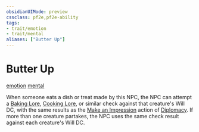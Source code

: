 ```yaml
---
obsidianUIMode: preview
cssclass: pf2e,pf2e-ability
tags:
- trait/emotion
- trait/mental
aliases: ["Butter Up"]
---
```

# Butter Up
[emotion](emotion.md "Emotion Effect Trait")  [mental](mental.md "Mental Effect Trait")  


When someone eats a dish or treat made by this NPC, the NPC can attempt a [Baking Lore](skills.md#Lore), [Cooking Lore](skills.md#Lore), or similar check against that creature's Will DC, with the same results as the [Make an Impression](make-an-impression.md) action of [Diplomacy](skills.md#Diplomacy). If more than one creature partakes, the NPC uses the same check result against each creature's Will DC.